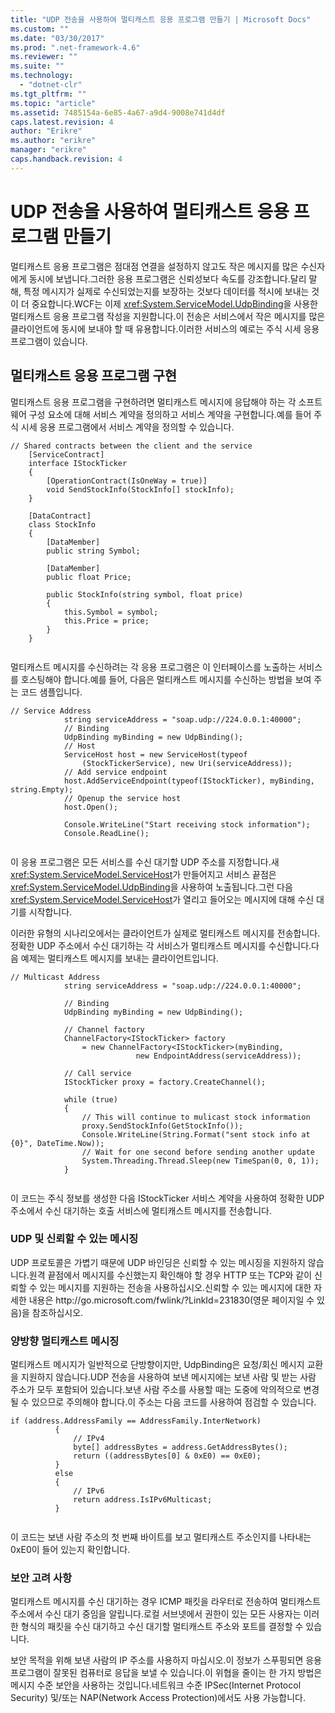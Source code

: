 ```yaml
---
title: "UDP 전송을 사용하여 멀티캐스트 응용 프로그램 만들기 | Microsoft Docs"
ms.custom: ""
ms.date: "03/30/2017"
ms.prod: ".net-framework-4.6"
ms.reviewer: ""
ms.suite: ""
ms.technology: 
  - "dotnet-clr"
ms.tgt_pltfrm: ""
ms.topic: "article"
ms.assetid: 7485154a-6e85-4a67-a9d4-9008e741d4df
caps.latest.revision: 4
author: "Erikre"
ms.author: "erikre"
manager: "erikre"
caps.handback.revision: 4
---
```

# UDP 전송을 사용하여 멀티캐스트 응용 프로그램 만들기
멀티캐스트 응용 프로그램은 점대점 연결을 설정하지 않고도 작은 메시지를 많은 수신자에게 동시에 보냅니다.그러한 응용 프로그램은 신뢰성보다 속도를 강조합니다.달리 말해, 특정 메시지가 실제로 수신되었는지를 보장하는 것보다 데이터를 적시에 보내는 것이 더 중요합니다.WCF는 이제 <xref:System.ServiceModel.UdpBinding>을 사용한 멀티캐스트 응용 프로그램 작성을 지원합니다.이 전송은 서비스에서 작은 메시지를 많은 클라이언트에 동시에 보내야 할 때 유용합니다.이러한 서비스의 예로는 주식 시세 응용 프로그램이 있습니다.  
  
## 멀티캐스트 응용 프로그램 구현  
 멀티캐스트 응용 프로그램을 구현하려면 멀티캐스트 메시지에 응답해야 하는 각 소프트웨어 구성 요소에 대해 서비스 계약을 정의하고 서비스 계약을 구현합니다.예를 들어 주식 시세 응용 프로그램에서 서비스 계약을 정의할 수 있습니다.  
  
```  
// Shared contracts between the client and the service  
    [ServiceContract]  
    interface IStockTicker  
    {  
        [OperationContract(IsOneWay = true)]  
        void SendStockInfo(StockInfo[] stockInfo);  
    }  
  
    [DataContract]  
    class StockInfo  
    {  
        [DataMember]  
        public string Symbol;  
  
        [DataMember]  
        public float Price;  
  
        public StockInfo(string symbol, float price)  
        {  
            this.Symbol = symbol;  
            this.Price = price;  
        }  
    }  
  
```  
  
 멀티캐스트 메시지를 수신하려는 각 응용 프로그램은 이 인터페이스를 노출하는 서비스를 호스팅해야 합니다.예를 들어, 다음은 멀티캐스트 메시지를 수신하는 방법을 보여 주는 코드 샘플입니다.  
  
```  
// Service Address  
            string serviceAddress = "soap.udp://224.0.0.1:40000";  
            // Binding  
            UdpBinding myBinding = new UdpBinding();  
            // Host  
            ServiceHost host = new ServiceHost(typeof  
                (StockTickerService), new Uri(serviceAddress));  
            // Add service endpoint  
            host.AddServiceEndpoint(typeof(IStockTicker), myBinding, string.Empty);  
            // Openup the service host  
            host.Open();  
  
            Console.WriteLine("Start receiving stock information");  
            Console.ReadLine();  
  
```  
  
 이 응용 프로그램은 모든 서비스를 수신 대기할 UDP 주소를 지정합니다.새 <xref:System.ServiceModel.ServiceHost>가 만들어지고 서비스 끝점은 <xref:System.ServiceModel.UdpBinding>을 사용하여 노출됩니다.그런 다음 <xref:System.ServiceModel.ServiceHost>가 열리고 들어오는 메시지에 대해 수신 대기를 시작합니다.  
  
 이러한 유형의 시나리오에서는 클라이언트가 실제로 멀티캐스트 메시지를 전송합니다.정확한 UDP 주소에서 수신 대기하는 각 서비스가 멀티캐스트 메시지를 수신합니다.다음 예제는 멀티캐스트 메시지를 보내는 클라이언트입니다.  
  
```  
// Multicast Address  
            string serviceAddress = "soap.udp://224.0.0.1:40000";  
  
            // Binding  
            UdpBinding myBinding = new UdpBinding();  
  
            // Channel factory  
            ChannelFactory<IStockTicker> factory  
                = new ChannelFactory<IStockTicker>(myBinding,  
                            new EndpointAddress(serviceAddress));  
  
            // Call service  
            IStockTicker proxy = factory.CreateChannel();  
  
            while (true)  
            {  
                // This will continue to mulicast stock information   
                proxy.SendStockInfo(GetStockInfo());  
                Console.WriteLine(String.Format("sent stock info at {0}", DateTime.Now));  
                // Wait for one second before sending another update  
                System.Threading.Thread.Sleep(new TimeSpan(0, 0, 1));  
            }  
  
```  
  
 이 코드는 주식 정보를 생성한 다음 IStockTicker 서비스 계약을 사용하여 정확한 UDP 주소에서 수신 대기하는 호출 서비스에 멀티캐스트 메시지를 전송합니다.  
  
### UDP 및 신뢰할 수 있는 메시징  
 UDP 프로토콜은 가볍기 때문에 UDP 바인딩은 신뢰할 수 있는 메시징을 지원하지 않습니다.원격 끝점에서 메시지를 수신했는지 확인해야 할 경우 HTTP 또는 TCP와 같이 신뢰할 수 있는 메시지를 지원하는 전송을 사용하십시오.신뢰할 수 있는 메시지에 대한 자세한 내용은 http:\/\/go.microsoft.com\/fwlink\/?LinkId\=231830\(영문 페이지일 수 있음\)을 참조하십시오.  
  
### 양방향 멀티캐스트 메시징  
 멀티캐스트 메시지가 일반적으로 단방향이지만, UdpBinding은 요청\/회신 메시지 교환을 지원하지 않습니다.UDP 전송을 사용하여 보낸 메시지에는 보낸 사람 및 받는 사람 주소가 모두 포함되어 있습니다.보낸 사람 주소를 사용할 때는 도중에 악의적으로 변경될 수 있으므로 주의해야 합니다.이 주소는 다음 코드를 사용하여 점검할 수 있습니다.  
  
```  
if (address.AddressFamily == AddressFamily.InterNetwork)  
          {  
              // IPv4  
              byte[] addressBytes = address.GetAddressBytes();  
              return ((addressBytes[0] & 0xE0) == 0xE0);  
          }  
          else  
          {  
              // IPv6   
              return address.IsIPv6Multicast;  
          }  
  
```  
  
 이 코드는 보낸 사람 주소의 첫 번째 바이트를 보고 멀티캐스트 주소인지를 나타내는 0xE0이 들어 있는지 확인합니다.  
  
### 보안 고려 사항  
 멀티캐스트 메시지를 수신 대기하는 경우 ICMP 패킷을 라우터로 전송하여 멀티캐스트 주소에서 수신 대기 중임을 알립니다.로컬 서브넷에서 권한이 있는 모든 사용자는 이러한 형식의 패킷을 수신 대기하고 수신 대기할 멀티캐스트 주소와 포트를 결정할 수 있습니다.  
  
 보안 목적을 위해 보낸 사람의 IP 주소를 사용하지 마십시오.이 정보가 스푸핑되면 응용 프로그램이 잘못된 컴퓨터로 응답을 보낼 수 있습니다.이 위협을 줄이는 한 가지 방법은 메시지 수준 보안을 사용하는 것입니다.네트워크 수준 IPSec\(Internet Protocol Security\) 및\/또는 NAP\(Network Access Protection\)에서도 사용 가능합니다.